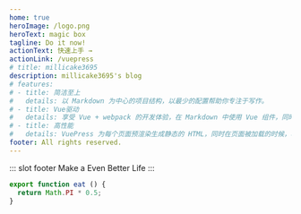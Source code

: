 ```yaml
---
home: true
heroImage: /logo.png
heroText: magic box
tagline: Do it now!
actionText: 快速上手 →
actionLink: /vuepress
# title: millicake3695
description: millicake3695's blog
# features:
# - title: 简洁至上
#   details: 以 Markdown 为中心的项目结构，以最少的配置帮助你专注于写作。
# - title: Vue驱动
#   details: 享受 Vue + webpack 的开发体验，在 Markdown 中使用 Vue 组件，同时可以使用 Vue 来开发自定义主题。
# - title: 高性能
#   details: VuePress 为每个页面预渲染生成静态的 HTML，同时在页面被加载的时候，将作为 SPA 运行。
footer: All rights reserved.
---
```


::: slot footer
Make a Even Better Life
:::


```js
export function eat () {
  return Math.PI * 0.5;
}
```